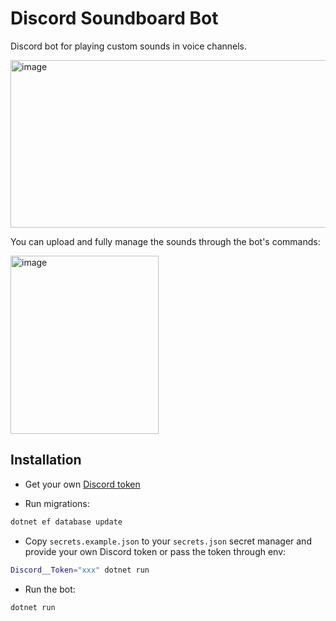 # Discord Soundboard Bot

Discord bot for playing custom sounds in voice channels.

<img width="889" height="268" alt="image" src="https://github.com/user-attachments/assets/427e6e45-a307-4703-a2ba-0326ecf15059" />

You can upload and fully manage the sounds through the bot's commands:

<img width="237" height="285" alt="image" src="https://github.com/user-attachments/assets/519108f8-3859-4f47-8542-3baf382f0a02" />


## Installation

- Get your
  own [Discord token](https://netcord.dev/guides/getting-started/making-a-bot.html?tabs=bare-bones#retrieving-your-discord-bot-token)


- Run migrations:

```bash
dotnet ef database update
```

- Copy `secrets.example.json` to your `secrets.json` secret manager and provide your own Discord
  token or pass the token through env:

```bash
Discord__Token="xxx" dotnet run
 ```

- Run the bot:

```bash
dotnet run
```
